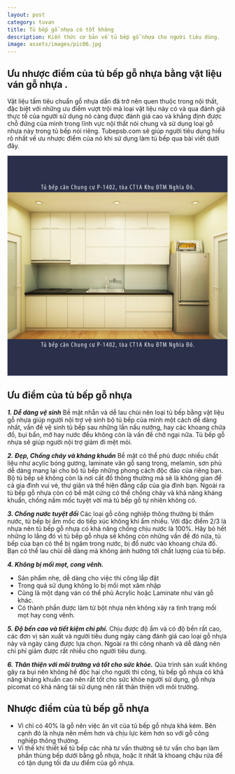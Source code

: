 ```yaml
---
layout: post
category: tuvan
title: Tủ bếp gỗ nhựa có tốt không
description: Kiến thức cơ bản về tủ bếp gỗ nhựa cho người tiêu dùng.
image: assets/images/pic06.jpg
---
```


## **Ưu nhược điểm của tủ bếp gỗ nhựa bằng vật liệu ván gỗ nhựa .**
Vật liệu tấm tiêu chuẩn gỗ nhựa dần đã trở nên quen thuộc trong nội thất, đặc biệt với những ưu điểm vượt trội mà loại vật liệu này có và qua đánh giá thực tế của người sử dụng nó càng được đánh giá cao và khẳng định được chỗ đứng của mình trong lĩnh vực nội thất nói chung và sử dụng loại gỗ nhựa này trong tủ bếp nói riêng. Tubepsb.com sẽ giúp người tiêu dung hiểu rõ nhất về ưu nhược điểm của nó khi sử dụng làm tủ bếp qua bài viết dưới đây.

![tubep](assets/images/tubep/01_CT1a_1402_CC_Nghia_Do_0.png)

## **Ưu điểm của tủ bếp gỗ nhựa**
***1. Dễ dàng vệ sinh***
Bề mặt nhẵn và dễ lau chùi nên loại tủ bếp bằng vật liệu gỗ nhựa giúp người nội trợ vệ sinh bộ tủ bếp của mình một cách dễ dàng nhất, vấn đề vệ sinh tủ bếp sau những lần nấu nướng, hay các khoang chứa đồ, bụi bẩn, mỡ hay nước đều không còn là vấn đề chở ngại nữa. Tủ bếp gỗ nhựa sẽ giúp người nội trợ giảm đi mệt mỏi.

***2. Đẹp, Chống cháy và kháng khuẩn***
Bề mặt có thể phủ được nhiều chất liệu như acylic bóng gương, laminate vân gỗ sang trọng, melamin, sơn phủ dễ dàng mang lại cho bộ tủ bếp những phong cách độc đáo của riêng bạn. Bộ tủ bếp sẽ không còn là nơi cất đồ thông thường mà sẽ là không gian để cả gia đình vui vẻ, thư giãn và thể hiện đẳng cấp của gia đình bạn. Ngoài ra tủ bếp gỗ nhựa còn có bề mặt cứng có thể chống cháy và khả năng kháng khuẩn, chống nấm mốc tuyệt vời mà tủ bếp gỗ tự nhiên không có.

***3. Chống nước tuyệt đối***
Các loại gỗ công nghiệp thông thường bị thấm nước, tủ bếp bị ẩm mốc do tiếp xúc không khí ẩm nhiều. Với đặc điểm 2/3 là nhựa nên tủ bếp gỗ nhựa có khả năng chống chịu nước là 100%. Hãy bỏ hết những lo lắng đó vì tủ bếp gỗ nhựa sẽ không còn những vấn đề đó nữa, tủ bếp của bạn có thể bị ngâm trong nước, bị đổ nước vào khoang chứa đồ. Bạn có thể lau chùi dễ dàng mà không ảnh hưởng tới chất lượng của tủ bếp.

***4. Không bị mối mọt, cong vênh.***
- Sản phẩm nhẹ, dễ dàng cho việc thi công lắp đặt
- Trong quá sử dụng không lo bị mối mọt xâm nhập
- Cũng là một dạng ván có thể phủ Acrylic hoặc Laminate như ván gỗ khác.
- Có thành phần được làm từ bột nhựa nên không xảy ra tình trạng mối mọt hay cong vênh.

***5. Độ bền cao và tiết kiệm chi phí.***
Chịu được độ ẩm và có độ bền rất cao, các đơn vị sản xuất và người tiêu dung ngày càng đánh giá cao loại gỗ nhựa này và ngày càng được lựa chọn. Ngoài ra thi công nhanh và dễ dàng nên chi phí giảm được rất nhiều cho người tiêu dung.

***6. Thân thiện với môi trường và tốt cho sức khỏe.***
Qúa trình sản xuất không gây ra bụi nên không hề độc hại cho người thi công, tủ bếp gỗ nhựa có khả năng kháng khuẩn cao nên rất tốt cho sức khỏe người sử dụng, gỗ nhựa picomat có khả năng tái sử dụng nên rất thân thiện với môi trường.

## **Nhược điểm của tủ bếp gỗ nhựa**
- Vì chỉ có 40% là gỗ nên việc ăn vít của tủ bếp gỗ nhựa khá kém. Bên cạnh đó là nhựa nên mềm hơn và chịu lực kém hơn so với gỗ công nghiệp thông thường.
- Vì thế khi thiết kế tủ bếp các nhà tư vấn thường sẽ tư vấn cho bạn làm phần thùng bếp dưới bằng gỗ nhựa, hoặc ít nhất là khoang chậu rửa để có tận dụng tối đa ưu điểm của gỗ nhựa.